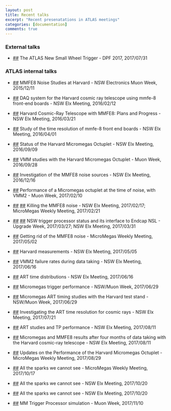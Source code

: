 ```yaml
---
layout: post
title: Recent talks
excerpt: "Recent presenatations in ATLAS meetings"
categories: [documentation]
comments: true
---
```


### External talks

* [##](https://indico.fnal.gov/event/11999/session/21/contribution/532) The ATLAS New Small Wheel Trigger - DPF 2017, 2017/07/31

### ATLAS internal talks

* [##](https://indico.cern.ch/event/465405/contributions/1972923/) MMFE8 Noise Studies at Harvard - NSW Electronics Muon Week, 2015/12/11

* [##](https://indico.cern.ch/event/496030/contributions/1174690/) DAQ system for the Harvard cosmic ray telescope using mmfe-8 front-end boards - NSW Elx Meeting, 2016/02/12

* [##](https://indico.cern.ch/event/512405/contributions/2025092/) Harvard Cosmic-Ray Telescope with MMFE8: Plans and Progress - NSW Elx Meeting, 2016/03/21

* [##](https://indico.cern.ch/event/514619/contributions/1193834/) Study of the time resolution of mmfe-8 front end boards - NSW Elx Meeting, 2016/04/01

* [##](https://indico.cern.ch/event/568367/contributions/2297572/) Status of the Harvard Micromegas Octuplet - NSW Elx Meeting, 2016/09/09

* [##](https://indico.cern.ch/event/570319/contributions/2309381/) VMM studies with the Harvard Micromegas Octuplet - Muon Week, 2016/09/28

* [##](https://indico.cern.ch/event/595040/contributions/2405012/) Investigation of the MMFE8 noise sources - NSW Elx Meeting, 2016/12/16

* [##](https://indico.cern.ch/event/609567/contributions/2463645/) Performance of a Micromegas octuplet at the time of noise, with VMM2 - Muon Week, 2017/02/10

* [##](https://indico.cern.ch/event/611204/contributions/2472762/) [##](https://indico.cern.ch/event/615169/contributions/2484576/) Killing the MMFE8 noise - NSW Elx Meeting, 2017/02/17; MicroMegas Weekly Meeting, 2017/02/21

* [##](https://indico.cern.ch/event/622488/contributions/2510913/) [##](https://indico.cern.ch/event/627058/contributions/2533906/) NSW trigger processor status and its interface to Endcap NSL - Upgrade Week, 2017/03/27; NSW Elx Meeting, 2017/03/31

* [##](https://indico.cern.ch/event/635931/contributions/2574148/) Getting rid of the MMFE8 noise - MicroMegas Weekly Meeting, 2017/05/02

* [##](https://indico.cern.ch/event/636381/contributions/2576333/) Harvard measurements - NSW Elx Meeting, 2017/05/05

* [##](https://indico.cern.ch/event/646829/contributions/2627397/) VMM2 failure rates during data taking - NSW Elx Meeting, 2017/06/16

* [##](https://indico.cern.ch/event/646829/contributions/2627411/) ART time distributions - NSW Elx Meeting, 2017/06/16

* [##](https://indico.cern.ch/event/647461/contributions/2632100/) Micromegas trigger performance - NSW/Muon Week, 2017/06/29

* [##](https://indico.cern.ch/event/647461/contributions/2632099/) Micromegas ART timing studies with the Harvard test stand - NSW/Muon Week, 2017/06/29

* [##](https://indico.cern.ch/event/655015/contributions/2668115/) Investigating the ART time resolution for cosmic rays - NSW Elx Meeting, 2017/07/21

* [##](https://indico.cern.ch/event/657848/contributions/2681363/) ART studies and TP performance - NSW Elx Meeting, 2017/08/11

* [##](https://indico.cern.ch/event/657848/contributions/2686248/) Micromegas and MMFE8 results after four months of data taking with the Harvard cosmic-ray telescope - NSW Elx Meeting, 2017/08/11

* [##](https://indico.cern.ch/event/661806/contributions/2701968/) Updates on the Performance of the Harvard Micromegas Octuplet - MicroMegas Weekly Meeting, 2017/08/29

* [##](https://indico.cern.ch/event/673405/contributions/2755296/) All the sparks we cannot see - MicroMegas Weekly Meeting, 2017/10/17

* [##](https://indico.cern.ch/event/672781/contributions/2752652/) All the sparks we cannot see - NSW Elx Meeting, 2017/10/20

* [##](https://indico.cern.ch/event/672781/contributions/2752652/) All the sparks we cannot see - NSW Elx Meeting, 2017/10/20

* [##](https://indico.cern.ch/event/675026/contributions/2769378/) MM Trigger Processor simulation - Muon Week, 2017/11/10
